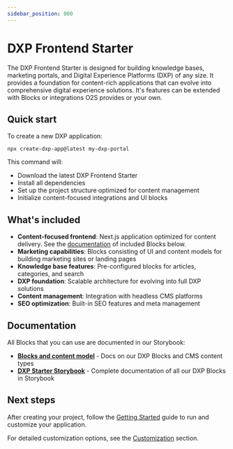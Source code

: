 ```yaml
---
sidebar_position: 000
---
```


# DXP Frontend Starter

The DXP Frontend Starter is designed for building knowledge bases, marketing portals, and Digital Experience Platforms (DXP) of any size.
It provides a foundation for content-rich applications that can evolve into comprehensive digital experience solutions.
It's features can be extended with Blocks or integrations O2S provides or your own.

## Quick start

To create a new DXP application:

```shell
npx create-dxp-app@latest my-dxp-portal
```

This command will:
- Download the latest DXP Frontend Starter
- Install all dependencies
- Set up the project structure optimized for content management
- Initialize content-focused integrations and UI blocks

## What's included

- **Content-focused frontend**: Next.js application optimized for content delivery. See the [documentation](blocks) of included Blocks below.
- **Marketing capabilities**: Blocks consisting of UI and content models for building marketing sites or landing pages
- **Knowledge base features**: Pre-configured blocks for articles, categories, and search
- **DXP foundation**: Scalable architecture for evolving into full DXP solutions
- **Content management**: Integration with headless CMS platforms
- **SEO optimization**: Built-in SEO features and meta management

## Documentation

All Blocks that you can use are documented in our Storybook:
- **[Blocks and content model](http://storybook-o2s.openselfservice.com)** - Docs on our DXP Blocks and CMS content types
- **[DXP Starter Storybook](http://storybook-o2s.openselfservice.com)** - Complete documentation of all our DXP Blocks in Storybook

## Next steps

After creating your project, follow the [Getting Started](../getting-started/overview.md) guide to run and customize your application.

For detailed customization options, see the [Customization](../guides/customization.md) section.


